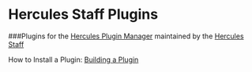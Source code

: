 Hercules Staff Plugins
============
###Plugins for the [Hercules Plugin Manager](http://hercules.ws/board/topic/549-introducing-hercules-plugin-manager/) maintained by the [Hercules Staff ](http://hercules.ws/board/)

How to Install a Plugin: [Building a Plugin](http://hercules.ws/wiki/HPM#Building_a_plugin)
